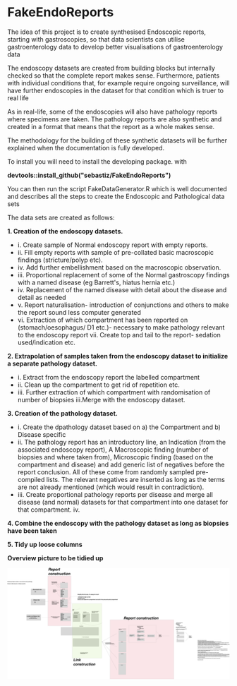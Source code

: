 # FakeEndoReports

The idea of this project is to create synthesised Endoscopic reports, starting with gastroscopies, so that data scientists can utilise gastroenterology data to develop better visualisations of gastroenterology data

The endoscopy datasets are created from building blocks but internally checked so that the complete report makes sense. Furthermore, patients with individual conditions that, for example require ongoing surveillance, will have further endoscopies in the dataset for that condition which is truer to real life

As in real-life, some of the endoscopies will also have pathology reports where specimens are taken. The pathology reports are also synthetic and created in a format that means that the report as a whole makes sense.

The methodology for the building of these synthetic datasets will be further explained when the documentation is fully developed.

To install you will need to install the developing package. with 


**devtools::install_github("sebastiz/FakeEndoReports")**

You can then run the script FakeDataGenerator.R which is well documented and describes all the steps to create the Endoscopic and Pathological data sets




The data sets are created as follows:

**1. Creation of the endoscopy datasets.**

  + i. Create sample of Normal endoscopy report with empty reports.
  + ii. Fill empty reports with sample of pre-collated basic macroscopic findings (stricture/polyp etc).
  + iv. Add further embellishment based on the macroscopic observation.
  + iii. Proportional replacement of some of the Normal gastroscopy findings with a named disease (eg Barrett's, hiatus hernia etc.)
  + iv. Replacement of the named disease with detail about the disease and detail as needed
  + v. Report naturalisation- introduction of conjunctions and others to make the report sound less computer generated
  + vi. Extraction of which compartment has been reported on (stomach/oesophagus/ D1 etc.)- necessary to make pathology relevant to the endoscopy report
	vii. Create top and tail to the report- sedation used/indication etc.
	
**2. Extrapolation of samples taken from the endoscopy dataset to initialize a separate pathology dataset.**

  + i. Extract from the endoscopy report the labelled compartment
  + ii. Clean up the compartment to get rid of repetition etc.
  + iii. Further extraction of which compartment with randomisation of number of biopsies 
	iii.Merge with the endoscopy dataset.
	
**3. Creation of the pathology dataset.**

  + i. Create the dpathology dataset based on a) the Compartment and b) Disease specific
  + ii. The pathology report has an introductory line, an Indication (from the associated endoscopy report), A Macroscopic finding (number of biopsies and where taken from), Microscopic finding (based on the compartment and disease) and add generic list of negatives before the report conclusion. All of these come from randomly sampled pre-compiled lists. The relevant negatives are inserted as long as the terms are not already mentioned (which would result in contradiction).
  + iii. Create proportional pathology reports per disease and merge all disease (and normal) datasets for that compartment into one dataset for that compartment.
	iv. 

**4. Combine the endoscopy with the pathology dataset as long as biopsies have been taken**

**5. Tidy up loose columns**



**Overview picture to be tidied up**

![Overview picture to be tidied up](img/FakeEndoReportConstruction.png)
